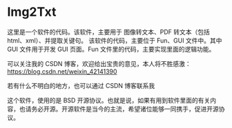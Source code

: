 # Img2Txt
这里是一个软件的代码。该软件，主要用于 图像转文本、PDF 转文本（包括 html、xml）、并提取关键句。
该软件的代码，主要位于 Fun、GUI 文件中。其中 GUI 文件用于开发 GUI 页面。Fun 文件里的代码，主要实现里面的逻辑功能。

可以关注我的 CSDN 博客，欢迎给出宝贵的意见，本人将不胜感激：https://blog.csdn.net/weixin_42141390

若有什么不明白的地方，也可以通过 CSDN 博客联系我

这个软件，使用的是 BSD 开源协议。也就是说，如果有用到软件里面的有关内容，也请务必开源。开源软件是当今的主流，希望诸位能够一同携手，促进开源协议。
